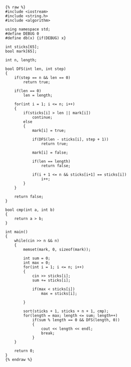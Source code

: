     {% raw %}
    #include <iostream>
    #include <string.h>
    #include <algorithm>
    
    using namespace std;
    #define DEBUG 0 
    #define db(x) {if(DEBUG) x}
    
    int sticks[65];
    bool mark[65];
    
    int n, length;
    
    bool DFS(int len, int step)
    {
    	if(step == n && len == 0)
    		return true;
    
    	if(len == 0)
    		len = length;
    	
    	for(int i = 1; i <= n; i++)
    	{
    		if(sticks[i] > len || mark[i])
    			continue;
    		else 
    		{
    			mark[i] = true;
    			
    			if(DFS(len - sticks[i], step + 1))
    				return true;
    
    			mark[i] = false;
    
    			if(len == length)
    				return false;
    
    			if(i + 1 <= n && sticks[i+1] == sticks[i])
    				i++;
    		}
    	}
    
    	return false;
    }
    
    bool cmp(int a, int b)
    {
    	return a > b;
    }
    
    int main()
    {
    	while(cin >> n && n)
    	{
    		memset(mark, 0, sizeof(mark));
    
    		int sum = 0;
    		int max = 0;
    		for(int i = 1; i <= n; i++)		
    		{
    			cin >> sticks[i];
    			sum += sticks[i];
    
    			if(max < sticks[i])
    				max = sticks[i];
    
    		}
    		
    		sort(sticks + 1, sticks + n + 1, cmp);
    		for(length = max; length <= sum; length++)
    			if(sum % length == 0 && DFS(length, 0))
    			{
    				cout << length << endl;
    				break;
    			}
    	}
    
    	return 0;
    }
    {% endraw %}
